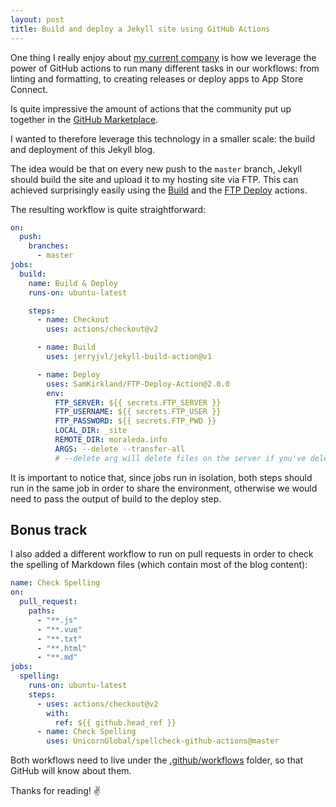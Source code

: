 ```yaml
---
layout: post
title: Build and deploy a Jekyll site using GitHub Actions
---
```


One thing I really enjoy about [my current company](https://minddoc.de/) is how we leverage the power of GitHub actions to run many different tasks in our workflows: from linting and formatting, to creating releases or deploy apps to App Store Connect.

Is quite impressive the amount of actions that the community put up together in the [GitHub Marketplace](https://github.com/marketplace?type=).

I wanted to therefore leverage this technology in a smaller scale: the build and deployment of this Jekyll blog.

The idea would be that on every new push to the `master` branch, Jekyll should build the site and upload it to my hosting site via FTP.
This can achieved surprisingly easily using the [Build](https://github.com/marketplace/actions/build-jekyll) and the [FTP Deploy](https://github.com/marketplace/actions/ftp-deploy) actions.

The resulting workflow is quite straightforward:

```yaml
on:
  push:
    branches:
      - master
jobs:
  build:
    name: Build & Deploy
    runs-on: ubuntu-latest

    steps:
      - name: Checkout
        uses: actions/checkout@v2

      - name: Build
        uses: jerryjvl/jekyll-build-action@v1

      - name: Deploy
        uses: SamKirkland/FTP-Deploy-Action@2.0.0
        env:
          FTP_SERVER: ${{ secrets.FTP_SERVER }}
          FTP_USERNAME: ${{ secrets.FTP_USER }}
          FTP_PASSWORD: ${{ secrets.FTP_PWD }}
          LOCAL_DIR: _site
          REMOTE_DIR: moraleda.info
          ARGS: --delete --transfer-all
          # --delete arg will delete files on the server if you've deleted them in git
```

It is important to notice that, since jobs run in isolation, both steps should run in the same job in order to share the environment, otherwise we would need to pass the output of build to the deploy step.

## Bonus track

I also added a different workflow to run on pull requests in order to check the spelling of Markdown files (which contain most of the blog content):

```yaml
name: Check Spelling
on:
  pull_request:
    paths:
      - "**.js"
      - "**.vue"
      - "**.txt"
      - "**.html"
      - "**.md"
jobs:
  spelling:
    runs-on: ubuntu-latest
    steps:
      - uses: actions/checkout@v2
        with:
          ref: ${{ github.head_ref }}
      - name: Check Spelling
        uses: UnicornGlobal/spellcheck-github-actions@master
```

Both workflows need to live under the [.github/workflows](https://github.com/gmoraleda/moraleda.info/tree/master/.github/workflows) folder, so that GitHub will know about them.

Thanks for reading! ✌️
